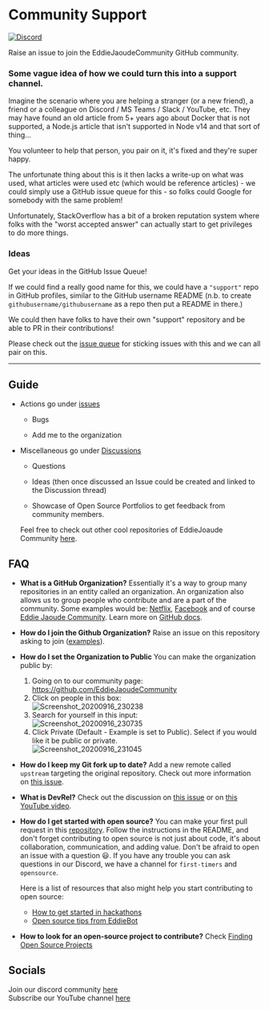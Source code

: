 # Community Support
<!-- ALL-CONTRIBUTORS-BADGE:START - Do not remove or modify this section -->
[![Discord](https://img.shields.io/discord/699608417039286293?style=flat-square)](https://discord.gg/jZQs6Wu)
<!-- ALL-CONTRIBUTORS-BADGE:END -->
Raise an issue to join the EddieJaoudeCommunity GitHub community.

### Some vague idea of how we could turn this into a support channel.

Imagine the scenario where you are helping a stranger (or a new friend), a friend or a colleague on Discord / MS Teams / Slack / YouTube, etc. They may have found an old article from 5+ years ago about Docker that is not supported, a Node.js article that isn't supported in Node v14 and that sort of thing...

You volunteer to help that person, you pair on it, it's fixed and they're super happy.

The unfortunate thing about this is it then lacks a write-up on what was used, what articles were used etc (which would be reference articles) - we could simply use a GitHub issue queue for this - so folks could Google for somebody with the same problem!

Unfortunately, StackOverflow has a bit of a broken reputation system where folks with the "worst accepted answer" can actually start to get privileges to do more things.

### Ideas

Get your ideas in the GitHub Issue Queue!

If we could find a really good name for this, we could have a `"support"` repo in GitHub profiles, similar to the GitHub username README (n.b. to create `githubusername/githubusername` as a repo then put a README in there.)

We could then have folks to have their own "support" repository and be able to PR in their contributions!

Please check out the [issue queue](https://github.com/EddieJaoudeCommunity/support/issues) for sticking issues with this and we can all pair on this.

---
 ## Guide

   - Actions go under [issues](https://github.com/EddieJaoudeCommunity/support/issues)
   
      - Bugs
      
      - Add me to the organization 
      
   - Miscellaneous go under [Discussions](https://github.com/EddieJaoudeCommunity/support/discussions)
   
     - Questions
     
     - Ideas (then once discussed an Issue could be created and linked to the Discussion thread)
	 
	 - Showcase of Open Source Portfolios to get feedback from community members.
    
      Feel free to check out other cool repositories of EddieJoaude Community 
      <a href='https://github.com/EddieJaoudeCommunity'>here</a>.

## FAQ
- **What is a GitHub Organization?** Essentially it's a way to group many repositories in an entity called an organization. An organization also allows us to group people who contribute and are a part of the community. Some examples would be: [Netflix](https://github.com/Netflix), [Facebook](https://github.com/facebook) and of course [Eddie Jaoude Community](https://github.com/EddieJaoudeCommunity).
Learn more on [GitHub docs](https://docs.github.com/en/github/setting-up-and-managing-organizations-and-teams/about-organizations).
- **How do I join the Github Organization?** Raise an issue on this repository asking to join ([examples](https://github.com/EddieJaoudeCommunity/support/issues?q=is%3Aissue+is%3Aclosed+label%3A%22invite+me+to+the+organisation%22)).
- **How do I set the Organization to Public** You can make the organization public by: 
	1. Going on to our community page: https://github.com/EddieJaoudeCommunity
	2. Click on people in this box: <br />
	![Screenshot_20200916_230238](https://user-images.githubusercontent.com/17693494/93422448-09f0f280-f871-11ea-94d8-c48924a0222e.png)
	3. Search for yourself in this input: <br />
	![Screenshot_20200916_230735](https://user-images.githubusercontent.com/17693494/93422822-debad300-f871-11ea-8eb5-ad472b26086d.png)
	4. Click Private (Default - Example is set to Public). Select if you would like it be public or private. <br />
	![Screenshot_20200916_231045](https://user-images.githubusercontent.com/17693494/93422970-26d9f580-f872-11ea-870d-4406db20e9d5.png)
- **How do I keep my Git fork up to date?** Add a new remote called `upstream` targeting the original repository. Check out more information on [this issue](https://github.com/EddieJaoudeCommunity/support/issues/94).
- **What is DevRel?** Check out the discussion on [this issue](https://github.com/EddieJaoudeCommunity/support/issues/64) or on [this YouTube video](https://www.youtube.com/watch?v=iUZerHctTB8&t=1534s).
- **How do I get started with open source?** You can make your first pull request in this [repository](https://github.com/EddieJaoudeCommunity/hacktoberfest-practice). Follow the instructions in the README, and don't forget contributing to open source is not just about code, it's about collaboration, communication, and adding value. Don't be afraid to open an issue with a question :smiley:. If you have any trouble you can ask questions in our Discord, we have a channel for `first-timers` and `opensource`.

  Here is a list of resources that also might help you start contributing to open source:
  - [How to get started in hackathons](https://github.com/EddieJaoudeCommunity/support/issues/32)
  - [Open source tips from EddieBot](https://github.com/EddieJaoudeCommunity/EddieBot/tree/develop/tips)
- **How to look for an open-source project to contribute?** Check [Finding Open Source Projects](Finding-Open-Source-Projects.md)

## Socials

Join our discord community [here](https://discord.gg/jZQs6Wu)   
Subscribe our YouTube channel [here](https://www.youtube.com/user/eddiejaoude)
